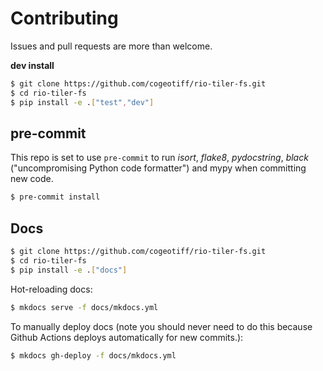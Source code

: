 # Contributing

Issues and pull requests are more than welcome.

**dev install**

```bash
$ git clone https://github.com/cogeotiff/rio-tiler-fs.git
$ cd rio-tiler-fs
$ pip install -e .["test","dev"]
```

## pre-commit

This repo is set to use `pre-commit` to run *isort*, *flake8*, *pydocstring*, *black* ("uncompromising Python code formatter") and mypy when committing new code.

```bash
$ pre-commit install
```

## Docs

```bash
$ git clone https://github.com/cogeotiff/rio-tiler-fs.git
$ cd rio-tiler-fs
$ pip install -e .["docs"]
```

Hot-reloading docs:

```bash
$ mkdocs serve -f docs/mkdocs.yml
```

To manually deploy docs (note you should never need to do this because Github
Actions deploys automatically for new commits.):

```bash
$ mkdocs gh-deploy -f docs/mkdocs.yml
```
